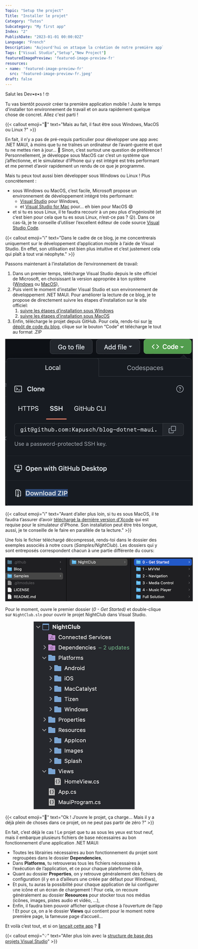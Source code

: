 ```yaml
---
Topic: "Setup the project"
Title: "Installer le projet"
Category: "Tutos"
Subcategory: "My first app"
Index: "2"
PublishDate: "2023-01-01 00:00:02Z"
Language: "French"
Description: "Aujourd'hui on attaque la création de notre première application ! Juste le temps d'installer ton environnement de travail et on aura rapidement quelque chose de concret. Allez c'est parti !"
Tags: ["Visual Studio","Setup","New Project"]
featuredImagePreview: 'featured-image-preview-fr'
resources:
- name: 'featured-image-preview-fr'
  src: 'featured-image-preview-fr.jpeg'
draft: false
---
```


<!--more-->

<style>
.img-sizes{min-height:50px;max-height:600px;min-width:50px;max-width:600px;height:auto;width:auto}
</style>
Salut les Dev•e•s ! 🤓



Tu vas bientôt pouvoir créer ta première application mobile ! Juste le temps d'installer ton environnement de travail et on aura rapidement quelque chose de concret. Allez c'est parti !


{{< callout emoji="🐒" text="Mais au fait, il faut être sous Windows, MacOS ou Linux ?" >}}




En fait, il n’y a pas de pré-requis particulier pour développer une app avec .NET MAUI, à moins que tu ne traînes un ordinateur de l’avant-guerre et que tu ne mettes rien à jour… 🤔 Sinon, c’est surtout une question de préférence ! Personnellement, je développe sous MacOS car c’est un système que j’affectionne, et le simulateur d’iPhone qui y est intégré est très performant et me permet d’avoir rapidement un rendu de ce que je programme.

Mais tu peux tout aussi bien développer sous Windows ou Linux ! Plus concrètement :

* sous Windows ou MacOS, c’est facile, Microsoft propose un environnement de développement intégré très performant:
    * [Visual Studio](https://visualstudio.microsoft.com/vs/) pour Windows,
    * et [Visual Studio for Mac](https://visualstudio.microsoft.com/vs/mac/) pour… eh bien pour MacOS 😄
* et si tu es sous Linux, il te faudra recourir à un peu plus d’ingéniosité (et c’est bien pour cela que tu es sous Linux, n’est-ce pas ? 😛). Dans ce cas-là, je te conseille d’utiliser l’excellent éditeur de code source [Visual Studio Code](https://code.visualstudio.com).



{{< callout emoji="ℹ️" text="Dans le cadre de ce blog, je me concentrerais uniquement sur le développement d’application mobile à l’aide de Visual Studio. En effet, son utilisation est bien plus intuitive et c’est justement cela qui plaît à tout vrai néophyte." >}}




Passons maintenant à l’installation de l’environnement de travail:

1. Dans un premier temps, télécharge Visual Studio depuis le site officiel de Microsoft, en choisissant la version appropriée à ton système ([Windows](https://visualstudio.microsoft.com/vs/) ou [MacOS](https://visualstudio.microsoft.com/vs/mac/)),
1. Puis vient le moment d’installer Visual Studio et son environnement de développement .NET MAUI. Pour améliorer la lecture de ce blog, je te propose de directement suivre les étapes d’installation sur le site officiel:
    1. [suivre les étapes d’installation sous Windows](https://learn.microsoft.com/fr-fr/dotnet/maui/get-started/installation?view=net-maui-7.0&tabs=vswin#installation-1)
    1. [suivre les étapes d’installation sous MacOS](https://learn.microsoft.com/fr-fr/dotnet/maui/get-started/installation?view=net-maui-7.0&tabs=vsmac#installation-2)
1. Enfin, télécharge le projet depuis GitHub. Pour cela, rends-toi sur [le dépôt de code du blog](https://github.com/Kapusch/blog-dotnet-maui), clique sur le bouton “Code” et télécharge le tout au format .ZIP
<p align="center"><img class="img-sizes" src="./images/7B86AE88DAB3362A9B47A4007B949027.png"></p>




{{< callout emoji="ℹ️" text="Avant d’aller plus loin, si tu es sous MacOS, il te faudra t’assurer d’avoir [téléchargé la dernière version d’Xcode](https://developer.apple.com/xcode) qui est requise pour le simulateur d’iPhone. Son installation peut être très longue, aussi, je te conseille de le faire en parallèle de ta lecture." >}}




Une fois le fichier téléchargé décompressé, rends-toi dans le dossier des exemples associés à notre cours (*Samples/NightClub*). Les dossiers qui y sont entreposés correspondent chacun à une partie différente du cours:

<p align="center"><img class="img-sizes" src="./images/AB6D4CEADA0C31BD182CB28EA1C158C1.png"></p>

Pour le moment, ouvre le premier dossier (*0 - Get Started)* et double-clique sur `NightClub.sln` pour ouvrir le projet NightClub dans Visual Studio.

<p align="center"><img class="img-sizes" src="./images/1D187B2CC26417B658FD450BB0D7B3B3.png"></p>




{{< callout emoji="🐒" text="Ok ! J’ouvre le projet, ça charge… Mais il y a déjà plein de choses dans ce projet, on ne peut pas partir de zéro ?" >}}




En fait, c’est déjà le cas ! Le projet que tu as sous les yeux est tout neuf, mais il embarque plusieurs fichiers de base nécessaires au bon fonctionnement d’une application .NET MAUI:

* Toutes les librairies nécessaires au bon fonctionnement du projet sont regroupées dans le dossier **Dependencies**,
* Dans **Platforms**, tu retrouveras tous les fichiers nécessaires à l’exécution de l’application, et ce pour chaque plateforme cible,
* Quant au dossier **Properties**, on y retrouve généralement des fichiers de configuration (il y en a d’ailleurs une créée par défaut pour Windows),
* Et puis, tu auras la possibilité pour chaque application de lui configurer une icône et un écran de chargement ! Pour cela, on recoure généralement au dossier **Resources** pour stocker tous nos médias (icônes, images, pistes audio et vidéo, …),
* Enfin, il faudra bien pouvoir afficher quelque chose à l’ouverture de l’app ! Et pour ça, on a le dossier **Views** qui contient pour le moment notre première page, la fameuse page d’accueil…


Et voilà c’est tout, et si on <a href="../3-first-run-of-the-project/">lançait cette app</a> ? 🙂


{{< callout emoji="💡" text="Aller plus loin avec la [structure de base des projets Visual Studio](https://learn.microsoft.com/fr-fr/dotnet/maui/fundamentals/single-project?view=net-maui-7.0)" >}}




